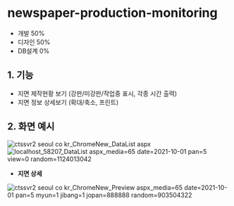 # newspaper-production-monitoring

- 개발 50%
- 디자인 50%
- DB설계 0%

## 1. 기능

- 지면 제작현황 보기 (강판/미강판/작업중 표시, 각종 시간 출력)
- 지면 정보 상세보기 (확대/축소, 프린트)

## 2. 화면 예시

![ctssvr2 seoul co kr_ChromeNew_DataList aspx](https://user-images.githubusercontent.com/14077108/135869017-7663c462-295c-4a89-87c5-e723b312efd3.png)
![localhost_58207_DataList aspx_media=65 date=2021-10-01 pan=5 view=0 random=1124013042](https://user-images.githubusercontent.com/14077108/135869026-7c2dec57-a55e-48e0-8e9a-9d10e96c238c.png)

* <b>지면 상세</b>

![ctssvr2 seoul co kr_ChromeNew_Preview aspx_media=65 date=2021-10-01 pan=5 myun=1 jibang=1 jopan=888888 random=903504322](https://user-images.githubusercontent.com/14077108/135871416-79a9daef-7ce4-4a7b-bc75-8537f1fed33a.png)
